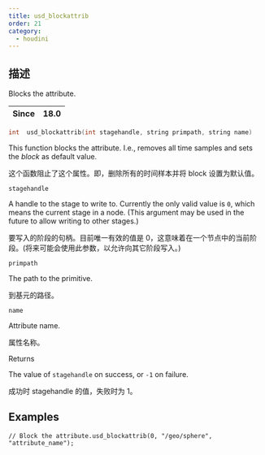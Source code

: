 ```yaml
---
title: usd_blockattrib
order: 21
category:
  - houdini
---
```

    
## 描述

Blocks the attribute.

| Since | 18.0 |
| ----- | ---- |

```c
int  usd_blockattrib(int stagehandle, string primpath, string name)
```

This function blocks the attribute. I.e., removes all time samples and sets
the _block_ as default value.

这个函数阻止了这个属性。即，删除所有的时间样本并将 block 设置为默认值。

`stagehandle`

A handle to the stage to write to. Currently the only valid value is `0`,
which means the current stage in a node. (This argument may be used in the
future to allow writing to other stages.)

要写入的阶段的句柄。目前唯一有效的值是 0，这意味着在一个节点中的当前阶段。(将来可能会使用此参数，以允许向其它阶段写入。)

`primpath`

The path to the primitive.

到基元的路径。

`name`

Attribute name.

属性名称。

Returns

The value of `stagehandle` on success, or `-1` on failure.

成功时 stagehandle 的值，失败时为 1。

## Examples

    // Block the attribute.usd_blockattrib(0, "/geo/sphere", "attribute_name");
